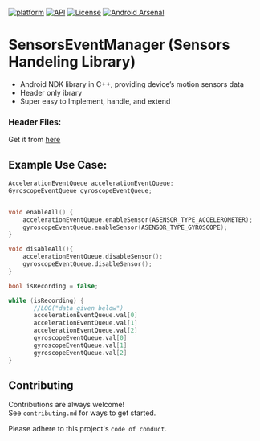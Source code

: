   [![platform](https://img.shields.io/badge/platform-Android-yellow.svg)](https://www.android.com)
  [![API](https://img.shields.io/badge/API-16%2B-brightgreen.svg?style=plastic)](https://android-arsenal.com/api?level=16)
  [![License](https://img.shields.io/badge/license-MIT-4EB1BA.svg?style=flat-square)](https://www.apache.org/licenses/LICENSE-2.0.html)
  [![Android Arsenal]( https://img.shields.io/badge/Android%20Arsenal-SensorsEventManager-green.svg?style=flat )]( https://android-arsenal.com/details/1/6357 )
  <!--![Maven Central](https://img.shields.io/maven-central/v/io.github.DevComm-in/Toaster) -->
  

<!-- <a href="https://www.linkedin.com/in/"> -->
<!--    <img src="https://img.shields.io/badge/Support-Recommed%2FEndorse%20me%20on%20Linkedin-yellow?style=for-the-badge&logo=linkedin" alt="Connect with us" /></a> -->


# SensorsEventManager (Sensors Handeling Library)
- Android NDK library in C++, providing device’s motion sensors data<br>
- Header only ibrary<br>
- Super easy to Implement, handle, and extend<br>


### Header Files: 
Get it from <a href="https://github.com/i-sachinkumar/SensorsEventManager/tree/main/lib"> here</a>



## Example Use Case:
```c++
AccelerationEventQueue accelerationEventQueue;
GyroscopeEventQueue gyroscopeEventQueue;


void enableAll() {
	accelerationEventQueue.enableSensor(ASENSOR_TYPE_ACCELEROMETER);
	gyroscopeEventQueue.enableSensor(ASENSOR_TYPE_GYROSCOPE);
}

void disableAll(){
	accelerationEventQueue.disableSensor();
	gyroscopeEventQueue.disableSensor();
}

bool isRecording = false;

while (isRecording) {
       //LOG("data given below")
       accelerationEventQueue.val[0]
       accelerationEventQueue.val[1]
       accelerationEventQueue.val[2] 
       gyroscopeEventQueue.val[0]
       gyroscopeEventQueue.val[1]
       gyroscopeEventQueue.val[2]
}

```

## Contributing<br>
Contributions are always welcome!
<br>See `contributing.md` for ways to get started.

Please adhere to this project's `code of conduct`.
